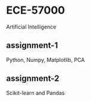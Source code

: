 # ECE-57000
Artificial Intelligence

## assignment-1
Python, Numpy, Matplotlib, PCA

## assignment-2
Scikit-learn and Pandas
